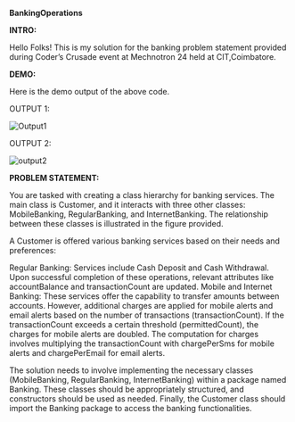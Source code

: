 **BankingOperations**

**INTRO:**

Hello Folks! This is my solution for the banking problem statement provided during Coder’s Crusade event at Mechnotron 24 held at CIT,Coimbatore.


**DEMO:**

Here is the demo output of the above code.

OUTPUT 1:

![Output1](https://github.com/VMPRANAV/BankingOperations/assets/137675023/d74b7b36-9629-4948-bf07-205b9f54abd8)

OUTPUT 2:

![output2](https://github.com/VMPRANAV/BankingOperations/assets/137675023/bf676fb1-18de-4ff9-828e-6a4011302f7b)






**PROBLEM STATEMENT:**

 You are tasked with creating a class hierarchy for banking services. The main class is Customer, and it interacts with three other classes: MobileBanking, RegularBanking, and InternetBanking. The relationship between these classes is illustrated in the figure provided.

A Customer is offered various banking services based on their needs and preferences:

Regular Banking: Services include Cash Deposit and Cash Withdrawal. Upon successful completion of these operations, relevant attributes like accountBalance and transactionCount are updated.
Mobile and Internet Banking: These services offer the capability to transfer amounts between accounts. However, additional charges are applied for mobile alerts and email alerts based on the number of transactions (transactionCount). If the transactionCount exceeds a certain threshold (permittedCount), the charges for mobile alerts are doubled.
The computation for charges involves multiplying the transactionCount with chargePerSms for mobile alerts and chargePerEmail for email alerts.

The solution needs to involve implementing the necessary classes (MobileBanking, RegularBanking, InternetBanking) within a package named Banking. These classes should be appropriately structured, and constructors should be used as needed. Finally, the Customer class should import the Banking package to access the banking functionalities.





